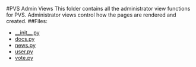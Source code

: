 #PVS Admin Views
This folder contains all the administrator view functions for PVS. Administrator views control how the pages are rendered and created.
##Files:
* [\_\_init\_\_.py](/admin/docs/pvs/view/admin/__init__.py)
* [docs.py](/admin/docs/pvs/view/admin/docs.py)
* [news.py](/admin/docs/pvs/view/admin/news.py)
* [user.py](/admin/docs/pvs/view/admin/user.py)
* [vote.py](/admin/docs/pvs/view/admin/vote.py)
